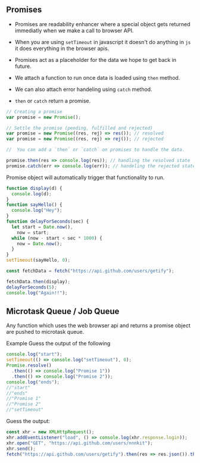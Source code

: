 ## Promises

* Promises are readability enhancer where a special object gets returned immediatly when we make a call to browser API.

* When you are using  `setTimeout` in javascript it doesn't do anything in `js` it does everything in the browser apis.

* Promises act as a placeholder for the data we hope to get back in future.

* We attach a function to run once data is loaded using `then` method.

* We can also attach error handeling using `catch` method.

* `then` or `catch` return a promise.

```js
// Creating a promise
var promise = new Promise();

// Settle the promise (pending, fulfilled and rejected)
var promise = new Promise((res, rej) => res()); // resolved
var promise = new Promise((res, rej) => rej()); // rejected

//  You can add a `then` or `catch` on promises to handle the data.

promise.then(res => console.log(res)); // handling the resolved state
promise.catch(err => console.log(err)); // handeling the rejected state
```

Promise object will automatically trigger that functionality to run.

```javascript
function display(d) {
  console.log(d);
}
function sayHello() {
  console.log("Hey");
}
function delayForSeconds(sec) {
  let start = Date.now(),
    now = start;
  while (now - start < sec * 1000) {
    now = Date.now();
  }
}
setTimeout(sayHello, 0);

const fetchData = fetch("https://api.github.com/users/getify");

fetchData.then(display);
delayForSeconds(5);
console.log("Again!!");
```

## Microtask Queue / Job Queue

Any function which uses the web browser api and returns a promise object are pushed to microtask queue.

Example
Guess the output of the following

```javascript
console.log("start");
setTimeout(() => console.log("setTimeout"), 0);
Promise.resolve()
  .then(() => console.log("Promise 1"))
  .then(() => console.log("Promise 2"));
console.log("ends");
//"start"
//"ends"
//"Promise 1"
//"Promise 2"
//"setTimeout"
```

Guess the output:
```js
const xhr = new XMLHttpRequest();
xhr.addEventListener("load", () => console.log(xhr.response.login));
xhr.open("GET", "https://api.github.com/users/nnnkit");
xhr.send();
fetch("https://api.github.com/users/getify").then(res => res.json()).then(d => console.log(d.login))
```
